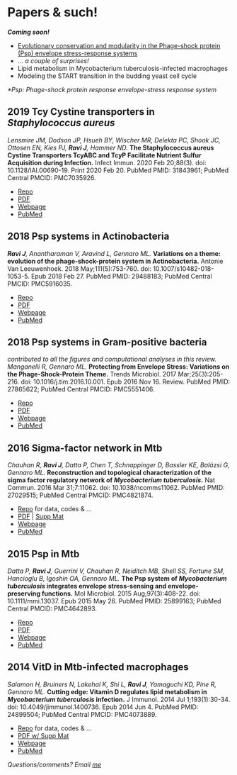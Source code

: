 # Papers & such!
_**Coming soon!**_ <br>
- [Evolutionary conservation and modularity in the Phage-shock protein (Psp) envelope stress-response systems](https://github.com/jananiravi/psp-evolution)
- ... _a couple of surprises!_
- Lipid metabolism in Mycobacterium tuberculosis-infected macrophages
- Modeling the START transition in the budding yeast cell cycle

_*Psp: Phage-shock protein response envelope-stress response system_

## 2019 Tcy Cystine transporters in _Staphylococcus aureus_
_Lensmire JM, Dodson JP, Hsueh BY, Wischer MR, Delekta PC, Shook JC, Ottosen EN, Kies PJ, **Ravi J**, Hammer ND._ **The Staphylococcus aureus Cystine Transporters TcyABC and TcyP Facilitate Nutrient Sulfur Acquisition during Infection.** Infect Immun. 2020 Feb 20;88(3). doi: 10.1128/IAI.00690-19. Print 2020 Feb 20. PubMed PMID: 31843961; PubMed Central PMCID: PMC7035926.
- [Repo]()
- [PDF]()
- [Webpage]((//jravilab.github.io/publication/2019/iai))
- [PubMed](https://www.ncbi.nlm.nih.gov/pubmed/31843961/)

## 2018 Psp systems in Actinobacteria
_**Ravi J**, Anantharaman V, Aravind L, Gennaro ML._ **Variations on a theme: evolution of the phage-shock-protein system in Actinobacteria.** Antonie Van Leeuwenhoek. 2018 May;111(5):753-760. doi: 10.1007/s10482-018-1053-5. Epub 2018 Feb 27. PubMed PMID: 29488183; PubMed Central PMCID: PMC5916035. 
- [Repo](//github.com/jananiravi/psp-actinobacteria)
- [PDF](https://github.com/jananiravi/papers/blob/master/2018-Ravi_Psp_actinobacteria_Anto.pdf)
- [Webpage](//jravilab.github.io/publication/2018/anto)
- [PubMed](https://www.ncbi.nlm.nih.gov/pubmed/29488183/)

## 2018 Psp systems in Gram-positive bacteria
_contributed to all the figures and computational analyses in this review._ <br>
_Manganelli R, Gennaro ML._ **Protecting from Envelope Stress: Variations on the Phage-Shock-Protein Theme.** Trends Microbiol. 2017 Mar;25(3):205-216. doi: 10.1016/j.tim.2016.10.001. Epub 2016 Nov 16. Review. PubMed PMID: 27865622; PubMed Central PMCID: PMC5551406.
- [Repo](//github.com/jananiravi/psp-variants-review)
- [PDF](https://github.com/jananiravi/papers/blob/master/2016-Psp-TiM-Review.pdf)
- [Webpage](//jravilab.github.io/publication/2017/tim)
- [PubMed](https://www.ncbi.nlm.nih.gov/pubmed/27865622/)

## 2016 Sigma-factor network in Mtb
_Chauhan R, **Ravi J**, Datta P, Chen T, Schnappinger D, Bassler KE, Balázsi G, Gennaro ML._ **Reconstruction and topological characterization of the sigma factor regulatory network of _Mycobacterium tuberculosis_.** Nat Commun. 2016 Mar 31;7:11062. doi: 10.1038/ncomms11062. PubMed PMID: 27029515; PubMed Central PMCID: PMC4821874.
- [Repo](//github.com/jananiravi/sigmafactor-network-mtb) for data, codes & ...
- [PDF](https://github.com/jananiravi/papers/blob/master/2016-Chauhan-Sigfac_Mtb-NatComm.pdf) | [Supp Mat](https://github.com/jananiravi/papers/blob/master/2016-Chauhan-Sigfac_Mtb-NatComm_Supp.pdf)
- [Webpage](//jravilab.github.io/publication/2016/natcomm)
- [PubMed](https://www.ncbi.nlm.nih.gov/pubmed/27029515/)

## 2015 Psp in Mtb
_Datta P, **Ravi J**, Guerrini V, Chauhan R, Neiditch MB, Shell SS, Fortune SM, Hancioglu B, Igoshin OA, Gennaro ML._ **The Psp system of _Mycobacterium tuberculosis_ integrates envelope stress-sensing and envelope-preserving functions.** Mol Microbiol. 2015 Aug;97(3):408-22. doi: 10.1111/mmi.13037. Epub 2015 May 26. PubMed PMID: 25899163; PubMed Central PMCID: PMC4642893.
- [Repo](https://github.com/jananiravi/psp-mtb)
- [PDF](https://github.com/jananiravi/papers/blob/master/2015-Datta-Psp_Mtb-MolMicro.pdf)
- [Webpage](//jravilab.github.io/publication/2018/anto)
- [PubMed](https://www.ncbi.nlm.nih.gov/pubmed/25899163/)

## 2014 VitD in Mtb-infected macrophages
_Salamon H, Bruiners N, Lakehal K, Shi L, **Ravi J**, Yamaguchi KD, Pine R, Gennaro ML._ **Cutting edge: Vitamin D regulates lipid metabolism in _Mycobacterium tuberculosis_ infection.** J Immunol. 2014 Jul 1;193(1):30-34. doi: 10.4049/jimmunol.1400736. Epub 2014 Jun 4. PubMed PMID: 24899504; PubMed Central PMCID: PMC4073889.
- [Repo](//github.com/jananiravi/vitamind-lipidmetabolism-mtb-infection) for data, codes & ...
- [PDF w/ Supp Mat](https://github.com/jananiravi/papers/blob/master/2014-VitD_Mtb-JImm_wSupp.pdf)
- [Webpage](//jravilab.github.io/publication/2014/jimm)
- [PubMed](https://www.ncbi.nlm.nih.gov/pubmed/24899504/)

_Questions/comments? Email [me](mailto:janani@msu.edu)_
